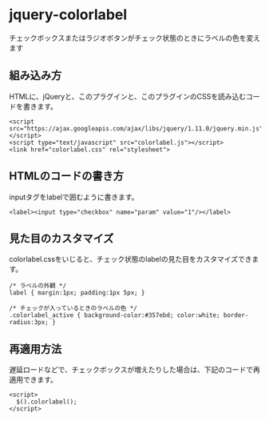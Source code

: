 jquery-colorlabel
=================
チェックボックスまたはラジオボタンがチェック状態のときにラベルの色を変えます


組み込み方
----------
HTMLに、jQueryと、このプラグインと、このプラグインのCSSを読み込むコードを書きます。

    <script src="https://ajax.googleapis.com/ajax/libs/jquery/1.11.0/jquery.min.js"></script>
    <script type="text/javascript" src="colorlabel.js"></script>
    <link href="colorlabel.css" rel="stylesheet">



HTMLのコードの書き方
-----
inputタグをlabelで囲むように書きます。

    <label><input type="checkbox" name="param" value="1"/></label>


見た目のカスタマイズ
----
colorlabel.cssをいじると、チェック状態のlabelの見た目をカスタマイズできます。

    /* ラベルの外観 */
    label { margin:1px; padding:1px 5px; }
    
    /* チェックが入っているときのラベルの色 */
    .colorlabel_active { background-color:#357ebd; color:white; border-radius:3px; }



再適用方法
-----
遅延ロードなどで、チェックボックスが増えたりした場合は、下記のコードで再適用できます。

    <script>
      $().colorlabel();
    </script>
    

